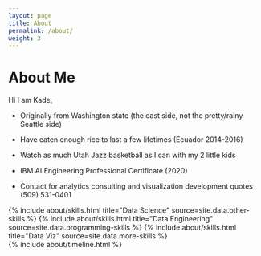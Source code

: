 ```yaml
---
layout: page
title: About
permalink: /about/
weight: 3
---
```


# **About Me**

Hi I am Kade,<br>

* Originally from Washington state (the east side, not the pretty/rainy Seattle side)
* Have eaten enough rice to last a few lifetimes (Ecuador 2014-2016)
* Watch as much Utah Jazz basketball as I can with my 2 little kids

* IBM AI Engineering Professional Certificate (2020)
* Contact for analytics consulting and visualization development quotes (509) 531-0401


<div class="row">
{% include about/skills.html title="Data Science" source=site.data.other-skills %}
{% include about/skills.html title="Data Engineering" source=site.data.programming-skills %}
{% include about/skills.html title="Data Viz" source=site.data.more-skills %}
</div>

<div class="row">
{% include about/timeline.html %}
</div>
